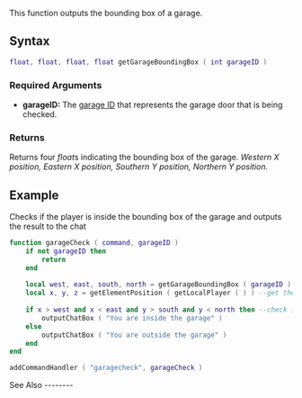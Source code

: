 This function outputs the bounding box of a garage.

Syntax
------

``` lua
float, float, float, float getGarageBoundingBox ( int garageID )
```

### Required Arguments

-   **garageID:** The [garage ID](/docs/Garage.md "wikilink") that represents the garage door that is being checked.

### Returns

Returns four *float*s indicating the bounding box of the garage. *Western X position, Eastern X position, Southern Y position, Northern Y position.*

Example
-------

<section name="Client" class="client" show="true">
Checks if the player is inside the bounding box of the garage and outputs the result to the chat

``` lua
function garageCheck ( command, garageID )
    if not garageID then
        return
    end
    
    local west, east, south, north = getGarageBoundingBox ( garageID ) --get the bounding box of the specified garage
    local x, y, z = getElementPosition ( getLocalPlayer ( ) ) --get the position of the player
    
    if x > west and x < east and y > south and y < north then --check if the player is inside the bounding box
        outputChatBox ( "You are inside the garage" )
    else
        outputChatBox ( "You are outside the garage" )
    end
end

addCommandHandler ( "garagecheck", garageCheck )
```

</section>
See Also
--------
